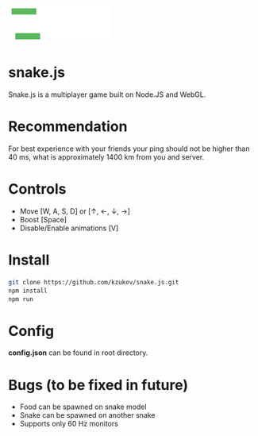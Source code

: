 ![snake.js](./assets/snake.gif)
# snake.js
Snake.js is a multiplayer game built on Node.JS and WebGL.

# Recommendation

For best experience with your friends your ping should not be higher than 40 ms, what is approximately 1400 km from you and server.

# Controls

- Move [W, A, S, D] or [↑, ←, ↓, →]
- Boost [Space]
- Disable/Enable animations [V]

# Install
```sh
git clone https://github.com/kzukov/snake.js.git
npm install
npm run
```

# Config

**config.json** can be found in root directory.

# Bugs (to be fixed in future)

- Food can be spawned on snake model
- Snake can be spawned on another snake
- Supports only 60 Hz monitors
